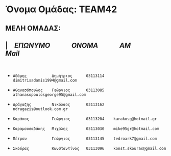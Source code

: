 # Όνομα Ομάδας: TEAM42  

## ΜΕΛΗ ΟΜΑΔΑΣ:


| &ensp; _**ΕΠΩΝΥΜΟ**_ &ensp; &ensp; &ensp; &ensp; _**ΟΝΟΜΑ**_ &ensp; &ensp; &ensp; &ensp; _**ΑΜ**_ &ensp; &ensp; &ensp; &ensp; _**Mail**_   
-

<br/>

*  `Αδάμης           Δημήτριος      03113114    dimitrisadamis1994@gmail.com`

*  `Αθανασόπουλος    Γεώργιος       03113085    athanasopoulosgeorge95@gmail.com`

*  `Δράγαζης         Νικόλαος       03113162    ndragazis@outlook.com.gr`

*  `Καράκος          Γεώργιος       03113204    karakosg@hotmail.gr`

*  `Καραμουσαδάκης   Μιχάλης        03113030    mike95gr@hotmail.com`

*  `Πέτρου           Γεώργιος       03113145    tedroark7@gmail.com`
            			   												      
*  `Σκούρας          Κωνσταντίνος   03113096    konst.skouras@gmail.com` 
  

